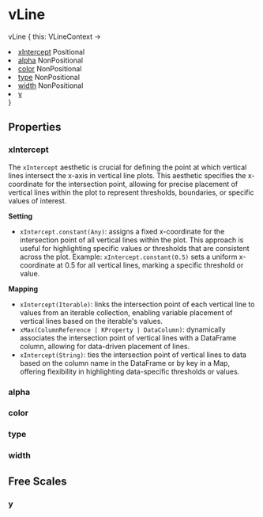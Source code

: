 # vLine

<tldr>
<p><format style="bold" color="GoldenRod">vLine</format> <format style="italic">{ this: VLineContext -></format></p>
<list type="none">
<li>
<a href="#xintercept"><format style="bold" color="CadetBlue">xIntercept</format></a> <format style="superscript">Positional</format>
<include from="properties.topic" element-id="signature-of-positional"></include>
</li>

<li>
<a href="#alpha"><format style="bold" color="DarkGray">alpha</format></a> <format style="superscript">NonPositional</format>
<include from="properties.topic" element-id="signature-of-nonpos-alpha"></include>
</li>
<li>
<a href="#color"><format style="bold" color="DarkGray">color</format></a> <format style="superscript">NonPositional</format>
<include from="properties.topic" element-id="signature-of-nonpos-color"></include>
</li>
<li>
<a href="#type"><format style="bold" color="DarkGray">type</format></a> <format style="superscript">NonPositional</format>
<include from="properties.topic" element-id="signature-of-nonpos-linetype"></include>
</li>
<li>
<a href="#width"><format style="bold" color="DarkGray">width</format></a> <format style="superscript">NonPositional</format>
<include from="properties.topic" element-id="signature-of-nonpos-double"></include>
</li>
<li>
<a href="#y"><format style="bold" color="DarkGray">y</format></a>
<include from="properties.topic" element-id="signature-of-axis"></include>
</li>
</list>
<format style="italic">}</format>
</tldr>

## Properties

### xIntercept

<include from="properties.topic" element-id="req-position-aes-desc"/>

The `xIntercept`
aesthetic is crucial for defining the point at which vertical lines intersect the x-axis in vertical line plots.
This aesthetic specifies the x-coordinate for the intersection point,
allowing for precise placement of vertical lines within the plot to represent thresholds,
boundaries, or specific values of interest.

**Setting**

* `xIntercept.constant(Any)`: assigns a fixed x-coordinate for the intersection point of all vertical lines within the
  plot.
  This approach is useful for highlighting specific values or thresholds that are consistent across the plot.
  Example: `xIntercept.constant(0.5)` sets a uniform x-coordinate at 0.5 for all vertical lines,
  marking a specific threshold or value.

**Mapping**

* `xIntercept(Iterable)`: links the intersection point of each vertical line to values from an iterable collection,
  enabling variable placement of vertical lines based on the iterable's values.
* `xMax(ColumnReference | KProperty | DataColumn)`: dynamically associates the intersection point of vertical lines with
  a DataFrame column, allowing for data-driven placement of lines.
* `xIntercept(String)`: ties the intersection point of vertical lines to data based on the column name in the DataFrame
  or by key in a Map, offering flexibility in highlighting data-specific thresholds or values.

### alpha

<include from="properties.topic" element-id="alpha-property"/>

### color

<include from="properties.topic" element-id="color-property"/>

### type

<include from="properties.topic" element-id="type-property"/>

### width

<include from="properties.topic" element-id="widthAsSize-property"/>

## Free Scales

### y

<include from="properties.topic" element-id="yFree-property"/>
